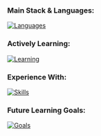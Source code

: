 ### **Main Stack & Languages:**
[![Languages](https://skillicons.dev/icons?i=ts,js,react,tailwind,nodejs,express,postgres)](https://skillicons.dev)

### **Actively Learning:**
[![Learning](https://skillicons.dev/icons?i=docker,jest,redis,java)](https://skillicons.dev)

### **Experience With:**
[![Skills](https://skillicons.dev/icons?i=html,css,sass,postman,py)](https://skillicons.dev)

### **Future Learning Goals:**
[![Goals](https://skillicons.dev/icons?i=aws,prisma,nextjs,graphql,figma)](https://skillicons.dev)
